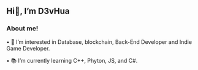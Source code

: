 
<h2>Hi👋, I’m D3vHua</h2>

<h3> About me! </h3>
<p>• 🤔 I’m interested in Database, blockchain, Back-End Developer and Indie Game Developer. </p>

<p>• 📚 I’m currently learning C++, Phyton, JS, and C#.</p>

<!---
d3vhua/d3vhua is a ✨ special ✨ repository because its `README.md` (this file) appears on your GitHub profile.
You can click the Preview link to take a look at your changes.
--->
